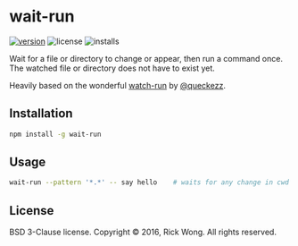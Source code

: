 # wait-run

[![version](https://img.shields.io/npm/v/wait-run.svg)](https://npmjs.org/package/wait-run) ![license](https://img.shields.io/npm/l/wait-run.svg) ![installs](https://img.shields.io/npm/dt/wait-run.svg)

Wait for a file or directory to change or appear, then run a command once. The watched file or directory does not have to exist yet.

Heavily based on the wonderful [watch-run](https://github.com/queckezz/watch-run) by [@queckezz](https://twitter.com/queckezz).

## Installation

```bash
npm install -g wait-run
```

## Usage

```bash
wait-run --pattern '*.*' -- say hello    # waits for any change in cwd then runs once.
```

## License

BSD 3-Clause license. Copyright © 2016, Rick Wong. All rights reserved.
